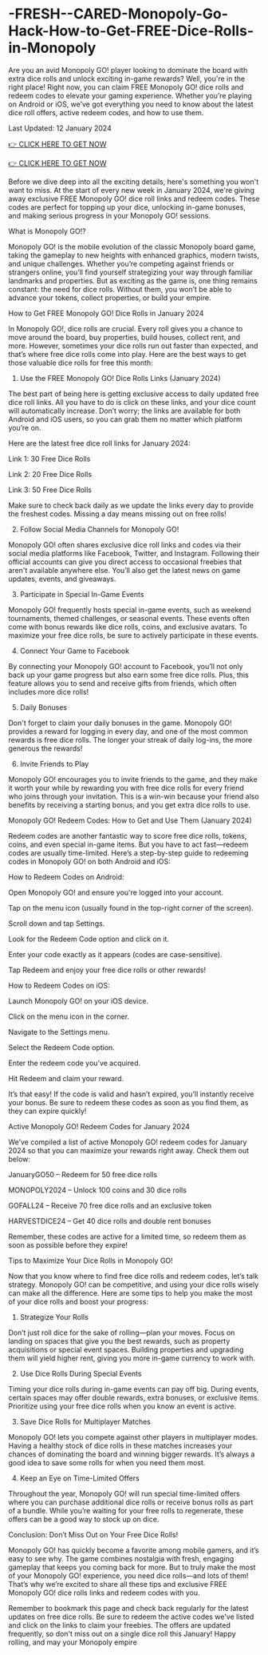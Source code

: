# -FRESH--CARED-Monopoly-Go-Hack-How-to-Get-FREE-Dice-Rolls-in-Monopoly
Are you an avid Monopoly GO! player looking to dominate the board with extra dice rolls and unlock exciting in-game rewards? Well, you're in the right place! Right now, you can claim FREE Monopoly GO! dice rolls and redeem codes to elevate your gaming experience. Whether you’re playing on Android or iOS, we’ve got everything you need to know about the latest dice roll offers, active redeem codes, and how to use them.

Last Updated: 12 January 2024

[👉 CLICK HERE TO GET NOW](https://shorter.me/U2sPw)

[👉 CLICK HERE TO GET NOW](https://shorter.me/U2sPw)

Before we dive deep into all the exciting details, here's something you won't want to miss. At the start of every new week in January 2024, we're giving away exclusive FREE Monopoly GO! dice roll links and redeem codes. These codes are perfect for topping up your dice, unlocking in-game bonuses, and making serious progress in your Monopoly GO! sessions.

What is Monopoly GO!?

Monopoly GO! is the mobile evolution of the classic Monopoly board game, taking the gameplay to new heights with enhanced graphics, modern twists, and unique challenges. Whether you’re competing against friends or strangers online, you’ll find yourself strategizing your way through familiar landmarks and properties. But as exciting as the game is, one thing remains constant: the need for dice rolls. Without them, you won’t be able to advance your tokens, collect properties, or build your empire.

How to Get FREE Monopoly GO! Dice Rolls in January 2024

In Monopoly GO!, dice rolls are crucial. Every roll gives you a chance to move around the board, buy properties, build houses, collect rent, and more. However, sometimes your dice rolls run out faster than expected, and that’s where free dice rolls come into play. Here are the best ways to get those valuable dice rolls for free this month:

1. Use the FREE Monopoly GO! Dice Rolls Links (January 2024)

The best part of being here is getting exclusive access to daily updated free dice roll links. All you have to do is click on these links, and your dice count will automatically increase. Don’t worry; the links are available for both Android and iOS users, so you can grab them no matter which platform you’re on.

Here are the latest free dice roll links for January 2024:

Link 1: 30 Free Dice Rolls

Link 2: 20 Free Dice Rolls

Link 3: 50 Free Dice Rolls

Make sure to check back daily as we update the links every day to provide the freshest codes. Missing a day means missing out on free rolls!

2. Follow Social Media Channels for Monopoly GO!

Monopoly GO! often shares exclusive dice roll links and codes via their social media platforms like Facebook, Twitter, and Instagram. Following their official accounts can give you direct access to occasional freebies that aren't available anywhere else. You’ll also get the latest news on game updates, events, and giveaways.

3. Participate in Special In-Game Events

Monopoly GO! frequently hosts special in-game events, such as weekend tournaments, themed challenges, or seasonal events. These events often come with bonus rewards like dice rolls, coins, and exclusive avatars. To maximize your free dice rolls, be sure to actively participate in these events.

4. Connect Your Game to Facebook

By connecting your Monopoly GO! account to Facebook, you’ll not only back up your game progress but also earn some free dice rolls. Plus, this feature allows you to send and receive gifts from friends, which often includes more dice rolls!

5. Daily Bonuses

Don't forget to claim your daily bonuses in the game. Monopoly GO! provides a reward for logging in every day, and one of the most common rewards is free dice rolls. The longer your streak of daily log-ins, the more generous the rewards!

6. Invite Friends to Play

Monopoly GO! encourages you to invite friends to the game, and they make it worth your while by rewarding you with free dice rolls for every friend who joins through your invitation. This is a win-win because your friend also benefits by receiving a starting bonus, and you get extra dice rolls to use.

Monopoly GO! Redeem Codes: How to Get and Use Them (January 2024)

Redeem codes are another fantastic way to score free dice rolls, tokens, coins, and even special in-game items. But you have to act fast—redeem codes are usually time-limited. Here’s a step-by-step guide to redeeming codes in Monopoly GO! on both Android and iOS:

How to Redeem Codes on Android:

Open Monopoly GO! and ensure you're logged into your account.

Tap on the menu icon (usually found in the top-right corner of the screen).

Scroll down and tap Settings.

Look for the Redeem Code option and click on it.

Enter your code exactly as it appears (codes are case-sensitive).

Tap Redeem and enjoy your free dice rolls or other rewards!

How to Redeem Codes on iOS:

Launch Monopoly GO! on your iOS device.

Click on the menu icon in the corner.

Navigate to the Settings menu.

Select the Redeem Code option.

Enter the redeem code you’ve acquired.

Hit Redeem and claim your reward.

It’s that easy! If the code is valid and hasn’t expired, you’ll instantly receive your bonus. Be sure to redeem these codes as soon as you find them, as they can expire quickly!

Active Monopoly GO! Redeem Codes for January 2024

We’ve compiled a list of active Monopoly GO! redeem codes for January 2024 so that you can maximize your rewards right away. Check them out below:

JanuaryGO50 – Redeem for 50 free dice rolls

MONOPOLY2024 – Unlock 100 coins and 30 dice rolls

GOFALL24 – Receive 70 free dice rolls and an exclusive token

HARVESTDICE24 – Get 40 dice rolls and double rent bonuses

Remember, these codes are active for a limited time, so redeem them as soon as possible before they expire!

Tips to Maximize Your Dice Rolls in Monopoly GO!

Now that you know where to find free dice rolls and redeem codes, let’s talk strategy. Monopoly GO! can be competitive, and using your dice rolls wisely can make all the difference. Here are some tips to help you make the most of your dice rolls and boost your progress:

1. Strategize Your Rolls

Don’t just roll dice for the sake of rolling—plan your moves. Focus on landing on spaces that give you the best rewards, such as property acquisitions or special event spaces. Building properties and upgrading them will yield higher rent, giving you more in-game currency to work with.

2. Use Dice Rolls During Special Events

Timing your dice rolls during in-game events can pay off big. During events, certain spaces may offer double rewards, extra bonuses, or exclusive items. Prioritize using your free dice rolls when you know an event is active.

3. Save Dice Rolls for Multiplayer Matches

Monopoly GO! lets you compete against other players in multiplayer modes. Having a healthy stock of dice rolls in these matches increases your chances of dominating the board and winning bigger rewards. It’s always a good idea to save some rolls for when you need them most.

4. Keep an Eye on Time-Limited Offers

Throughout the year, Monopoly GO! will run special time-limited offers where you can purchase additional dice rolls or receive bonus rolls as part of a bundle. While you’re waiting for your free rolls to regenerate, these offers can be a good way to stock up on dice.

Conclusion: Don’t Miss Out on Your Free Dice Rolls!

Monopoly GO! has quickly become a favorite among mobile gamers, and it’s easy to see why. The game combines nostalgia with fresh, engaging gameplay that keeps you coming back for more. But to truly make the most of your Monopoly GO! experience, you need dice rolls—and lots of them! That’s why we’re excited to share all these tips and exclusive FREE Monopoly GO! dice rolls links and redeem codes with you.

Remember to bookmark this page and check back regularly for the latest updates on free dice rolls. Be sure to redeem the active codes we've listed and click on the links to claim your freebies. The offers are updated frequently, so don't miss out on a single dice roll this January! Happy rolling, and may your Monopoly empire
